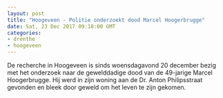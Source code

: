 ```yaml
---
layout: post
title: "Hoogeveen - Politie onderzoekt dood Marcel Hoogerbrugge"
date: Sat, 23 Dec 2017 09:18:00 GMT
categories: 
- drenthe 
- hoogeveen 
---
```


De recherche in Hoogeveen is sinds woensdagavond 20 december bezig met het onderzoek naar de gewelddadige dood van de 49-jarige Marcel Hoogerbrugge. Hij werd in zijn woning aan de Dr. Anton Philipsstraat gevonden en bleek door geweld om het leven te zijn gekomen.
